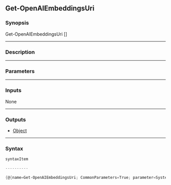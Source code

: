 Get-OpenAIEmbeddingsUri
-----------------------




### Synopsis

Get-OpenAIEmbeddingsUri [<CommonParameters>]




---


### Description


---


### Parameters


---


### Inputs
None




---


### Outputs
* [Object](https://learn.microsoft.com/en-us/dotnet/api/System.Object)






---


### Syntax
```PowerShell
syntaxItem
```
```PowerShell
----------
```
```PowerShell
{@{name=Get-OpenAIEmbeddingsUri; CommonParameters=True; parameter=System.Object[]}}
```
